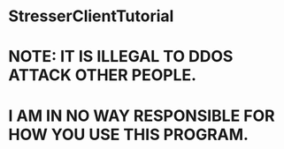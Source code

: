 # StresserClientTutorial

# NOTE: IT IS ILLEGAL TO DDOS ATTACK OTHER PEOPLE.

# I AM IN NO WAY RESPONSIBLE FOR HOW YOU USE THIS PROGRAM. 
